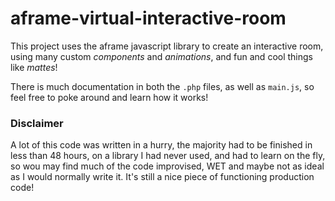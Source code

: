 # aframe-virtual-interactive-room

This project uses the aframe javascript library to create an interactive room, using many custom *components* and *animations*, and fun and cool things like *mattes*!

There is much documentation in both the `.php` files, as well as `main.js`, so feel free to poke around and learn how it works!

### Disclaimer

A lot of this code was written in a  hurry, the majority had to be finished in less than 48 hours, on a library I had never used, and had to learn on the fly, so wou may find much of the code improvised, WET and maybe not as ideal as I would normally write it. It's still a nice piece of functioning production code!

